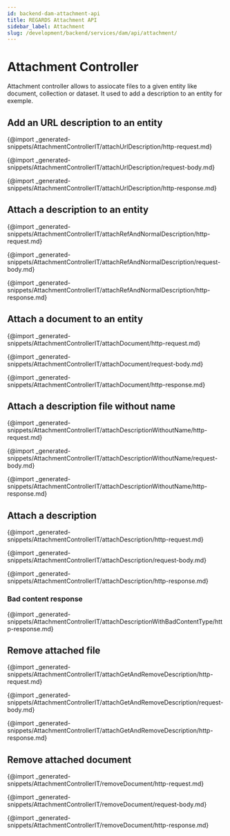 ```yaml
---
id: backend-dam-attachment-api
title: REGARDS Attachment API
sidebar_label: Attachment
slug: /development/backend/services/dam/api/attachment/
---
```



# Attachment Controller

 Attachment controller allows to assiocate files to a given entity like document, collection or dataset. It used to add a description to an entity for exemple.

## Add an URL description to an entity

{@import _generated-snippets/AttachmentControllerIT/attachUrlDescription/http-request.md}

{@import _generated-snippets/AttachmentControllerIT/attachUrlDescription/request-body.md}

{@import _generated-snippets/AttachmentControllerIT/attachUrlDescription/http-response.md}

## Attach a description to an entity

{@import _generated-snippets/AttachmentControllerIT/attachRefAndNormalDescription/http-request.md}

{@import _generated-snippets/AttachmentControllerIT/attachRefAndNormalDescription/request-body.md}

{@import _generated-snippets/AttachmentControllerIT/attachRefAndNormalDescription/http-response.md}

## Attach a document to an entity

{@import _generated-snippets/AttachmentControllerIT/attachDocument/http-request.md}

{@import _generated-snippets/AttachmentControllerIT/attachDocument/request-body.md}

{@import _generated-snippets/AttachmentControllerIT/attachDocument/http-response.md}

## Attach a description file without name

{@import _generated-snippets/AttachmentControllerIT/attachDescriptionWithoutName/http-request.md}

{@import _generated-snippets/AttachmentControllerIT/attachDescriptionWithoutName/request-body.md}

{@import _generated-snippets/AttachmentControllerIT/attachDescriptionWithoutName/http-response.md}

## Attach a description

{@import _generated-snippets/AttachmentControllerIT/attachDescription/http-request.md}

{@import _generated-snippets/AttachmentControllerIT/attachDescription/request-body.md}

{@import _generated-snippets/AttachmentControllerIT/attachDescription/http-response.md}

### Bad content response

{@import _generated-snippets/AttachmentControllerIT/attachDescriptionWithBadContentType/http-response.md}

## Remove attached file

{@import _generated-snippets/AttachmentControllerIT/attachGetAndRemoveDescription/http-request.md}

{@import _generated-snippets/AttachmentControllerIT/attachGetAndRemoveDescription/request-body.md}

{@import _generated-snippets/AttachmentControllerIT/attachGetAndRemoveDescription/http-response.md}

## Remove attached document

{@import _generated-snippets/AttachmentControllerIT/removeDocument/http-request.md}

{@import _generated-snippets/AttachmentControllerIT/removeDocument/request-body.md}

{@import _generated-snippets/AttachmentControllerIT/removeDocument/http-response.md}

